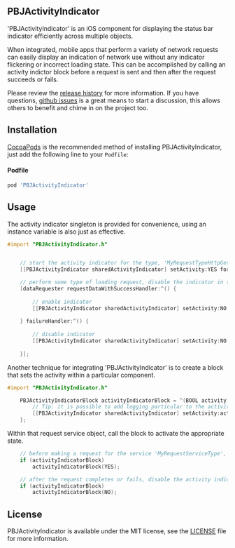 ## PBJActivityIndicator
'PBJActivityIndicator' is an iOS component for displaying the status bar indicator efficiently across multiple objects.

When integrated, mobile apps that perform a variety of network requests can easily display an indication of network use without any indicator flickering or incorrect loading state. This can be accomplished by calling an activity indictor block before a request is sent and then after the request succeeds or fails.

Please review the [release history](https://github.com/piemonte/PBJActivityIndicator/releases) for more information. If you have questions, [github issues](https://github.com/piemonte/PBJActivityIndicator/issues) is a great means to start a discussion, this allows others to benefit and chime in on the project too.

## Installation

[CocoaPods](http://cocoapods.org) is the recommended method of installing PBJActivityIndicator, just add the following line to your `Podfile`:

#### Podfile

```ruby
pod 'PBJActivityIndicator'
```

## Usage

The activity indicator singleton is provided for convenience, using an instance variable is also just as effective.

```objective-c
#import "PBJActivityIndicator.h"
```

```objective-c

    // start the activity indicator for the type, 'MyRequestTypeHttpGet'
    [[PBJActivityIndicator sharedActivityIndicator] setActivity:YES forType:MyRequestTypeHttpGet];

    // perform some type of loading request, disable the indicator in the completion blocks or delegate callback
    [dataRequester requestDataWithSuccessHandler:^() {
    
        // enable indicator
        [[PBJActivityIndicator sharedActivityIndicator] setActivity:NO forType:MyRequestTypeHttpGet];
    
    } failureHandler:^() {
    
        // disable indicator
        [[PBJActivityIndicator sharedActivityIndicator] setActivity:NO forType:MyRequestTypeHttpGet];
    
    }];

```

Another technique for integrating 'PBJActivityIndicator' is to create a block that sets the activity within a particular component.

```objective-c
#import "PBJActivityIndicator.h"
```

```objective-c
    PBJActivityIndicatorBlock activityIndicatorBlock = ^(BOOL activity) {
        // Tip: it is possible to add logging particular to the activity here
        [[PBJActivityIndicator sharedActivityIndicator] setActivity:activity forType:MyRequestServiceType];
    };
```

Within that request service object, call the block to activate the appropriate state.

```objective-c
    // before making a request for the service 'MyRequestServiceType', enable activity indicator
    if (activityIndicatorBlock)
        activityIndicatorBlock(YES);
```

```objective-c
    // after the request completes or fails, disable the activity indicator
    if (activityIndicatorBlock)
        activityIndicatorBlock(NO);
```

## License

PBJActivityIndicator is available under the MIT license, see the [LICENSE](https://github.com/piemonte/PBJActivityIndicator/blob/master/LICENSE) file for more information.
